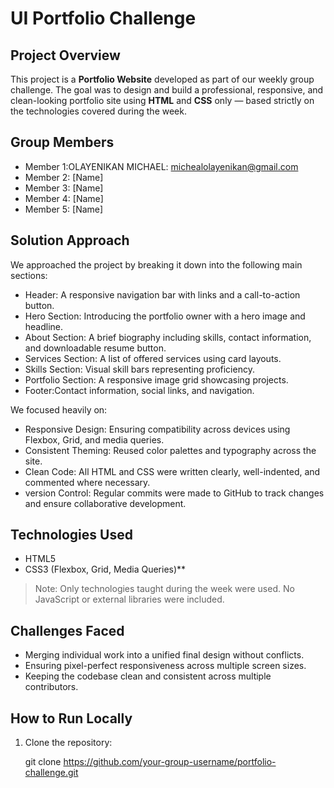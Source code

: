 # UI Portfolio Challenge

## Project Overview
This project is a **Portfolio Website** developed as part of our weekly group challenge. The goal was to design and build a professional, responsive, and clean-looking portfolio site using **HTML** and **CSS** only — based strictly on the technologies covered during the week.

## Group Members
- Member 1:OLAYENIKAN MICHAEL: michealolayenikan@gmail.com 
- Member 2: [Name]
- Member 3: [Name]
- Member 4: [Name]
- Member 5: [Name]


## Solution Approach
We approached the project by breaking it down into the following main sections:
- Header: A responsive navigation bar with links and a call-to-action button.
- Hero Section: Introducing the portfolio owner with a hero image and headline.
- About Section: A brief biography including skills, contact information, and downloadable resume button.
- Services Section: A list of offered services using card layouts.
- Skills Section: Visual skill bars representing proficiency.
- Portfolio Section: A responsive image grid showcasing projects.
- Footer:Contact information, social links, and navigation.

We focused heavily on:
- Responsive Design: Ensuring compatibility across devices using Flexbox, Grid, and media queries.
- Consistent Theming: Reused color palettes and typography across the site.
- Clean Code: All HTML and CSS were written clearly, well-indented, and commented where necessary.
- version Control: Regular commits were made to GitHub to track changes and ensure collaborative development.

## Technologies Used
- HTML5
- CSS3 (Flexbox, Grid, Media Queries)**

> Note: Only technologies taught during the week were used. No JavaScript or external libraries were included.

## Challenges Faced
- Merging individual work into a unified final design without conflicts.
- Ensuring pixel-perfect responsiveness across multiple screen sizes.
- Keeping the codebase clean and consistent across multiple contributors.

## How to Run Locally
1. Clone the repository:

   git clone https://github.com/your-group-username/portfolio-challenge.git
